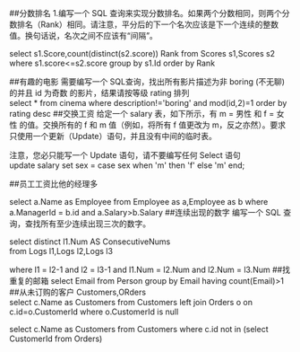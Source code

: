 ##分数排名
1.编写一个 SQL 查询来实现分数排名。如果两个分数相同，则两个分数排名（Rank）相同。请注意，平分后的下一个名次应该是下一个连续的整数值。换句话说，名次之间不应该有“间隔”。
  
select s1.Score,count(distinct(s2.score)) Rank
from
Scores s1,Scores s2
where
s1.score<=s2.score
group by s1.Id
order by Rank

##有趣的电影
需要编写一个 SQL查询，找出所有影片描述为非 boring (不无聊) 的并且 id 为奇数 的影片，结果请按等级 rating 排列  
select * from cinema  where description!='boring' and mod(id,2)=1 order by rating desc
##交换工资
给定一个 salary 表，如下所示，有 m = 男性 和 f = 女性 的值。交换所有的 f 和 m 值（例如，将所有 f 值更改为 m，反之亦然）。要求只使用一个更新（Update）语句，并且没有中间的临时表。

注意，您必只能写一个 Update 语句，请不要编写任何 Select 语句  
 update salary
 set
 sex = case sex
 when 'm' then 'f'
 else 'm'
 end;
 
##员工工资比他的经理多

select a.Name as Employee  from Employee as a,Employee as b where a.ManagerId = b.id and a.Salary>b.Salary
##连续出现的数字
编写一个 SQL 查询，查找所有至少连续出现三次的数字。

select distinct l1.Num AS ConsecutiveNums  
 from Logs l1,Logs l2,Logs l3

where l1 = l2-1
and l2 = l3-1
and l1.Num = l2.Num
and l2.Num = l3.Num
##找重复的邮箱
select Email from Person group by Email  having count(Email)>1
##从未订购的客户
Customers,ORders  
select c.Name as Customers from Customers left join Orders o on c.id=o.CustomerId where o.CustomerId is null

select c.Name as Customers from Customers  where c.id not in (select CustomerId from Orders)